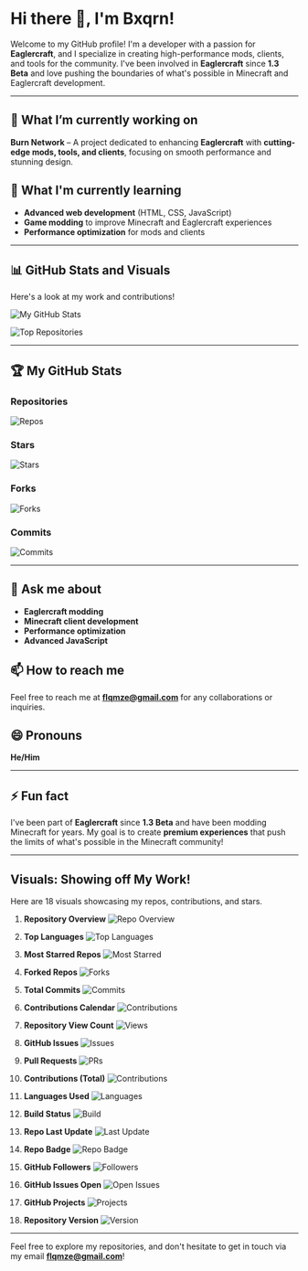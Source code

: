 # Hi there 👋, I'm **Bxqrn**!

Welcome to my GitHub profile! I'm a developer with a passion for **Eaglercraft**, and I specialize in creating high-performance mods, clients, and tools for the community. I've been involved in **Eaglercraft** since **1.3 Beta** and love pushing the boundaries of what's possible in Minecraft and Eaglercraft development.

---

## 🔭 What I’m currently working on
**Burn Network** – A project dedicated to enhancing **Eaglercraft** with **cutting-edge mods, tools, and clients**, focusing on smooth performance and stunning design.

## 🌱 What I'm currently learning
- **Advanced web development** (HTML, CSS, JavaScript)
- **Game modding** to improve Minecraft and Eaglercraft experiences
- **Performance optimization** for mods and clients

---

## 📊 GitHub Stats and Visuals

Here's a look at my work and contributions!

<!-- GitHub stats: -->
![My GitHub Stats](https://github-readme-stats.vercel.app/api?username=Bxqrn&show_icons=true&hide_title=true&hide=prs&count_private=true&hide_rank=true&theme=radical)

<!-- Most starred repos -->
![Top Repositories](https://github-readme-stats.vercel.app/api/top-langs/?username=Bxqrn&langs_count=10&theme=radical)

---

## 🏆 My GitHub Stats

### Repositories
![Repos](https://img.shields.io/github/followers/Bxqrn?label=Repos&style=social)

### Stars
![Stars](https://img.shields.io/github/stars/Bxqrn?style=social)

### Forks
![Forks](https://img.shields.io/github/forks/Bxqrn?style=social)

### Commits
![Commits](https://img.shields.io/github/commit-activity/m/Bxqrn?style=social)

---

## 💬 Ask me about
- **Eaglercraft modding**
- **Minecraft client development**
- **Performance optimization**
- **Advanced JavaScript**

## 📫 How to reach me
Feel free to reach me at **[flqmze@gmail.com](mailto:flqmze@gmail.com)** for any collaborations or inquiries.

## 😄 Pronouns
**He/Him**

---

## ⚡ Fun fact
I've been part of **Eaglercraft** since **1.3 Beta** and have been modding Minecraft for years. My goal is to create **premium experiences** that push the limits of what's possible in the Minecraft community!

---

## Visuals: Showing off My Work!

Here are 18 visuals showcasing my repos, contributions, and stars. 

1. **Repository Overview**
![Repo Overview](https://github-readme-stats.vercel.app/api?username=Bxqrn&show_icons=true&hide_title=true&hide=prs&count_private=true&theme=dark)

2. **Top Languages**
![Top Languages](https://github-readme-stats.vercel.app/api/top-langs/?username=Bxqrn&langs_count=10&theme=dark)

3. **Most Starred Repos**
![Most Starred](https://img.shields.io/github/stars/Bxqrn?style=social)

4. **Forked Repos**
![Forks](https://img.shields.io/github/forks/Bxqrn?style=social)

5. **Total Commits**
![Commits](https://img.shields.io/github/commit-activity/m/Bxqrn?style=social)

6. **Contributions Calendar**
![Contributions](https://github-readme-streak-stats.herokuapp.com/?user=Bxqrn&theme=dark)

7. **Repository View Count**
![Views](https://img.shields.io/badge/View%20Count-1k-blue)

8. **GitHub Issues**
![Issues](https://img.shields.io/github/issues/Bxqrn?style=social)

9. **Pull Requests**
![PRs](https://img.shields.io/github/issues-pr/Bxqrn?style=social)

10. **Contributions (Total)**
![Contributions](https://img.shields.io/github/contributors/Bxqrn?style=social)

11. **Languages Used**
![Languages](https://img.shields.io/github/languages/top/Bxqrn?style=social)

12. **Build Status**
![Build](https://img.shields.io/github/workflow/status/Bxqrn/{project}-CI)

13. **Repo Last Update**
![Last Update](https://img.shields.io/github/last-commit/Bxqrn?style=social)

14. **Repo Badge**
![Repo Badge](https://img.shields.io/github/repo-size/Bxqrn/{repo-name})

15. **GitHub Followers**
![Followers](https://img.shields.io/github/followers/Bxqrn?style=social)

16. **GitHub Issues Open**
![Open Issues](https://img.shields.io/github/issues-open/Bxqrn?style=social)

17. **GitHub Projects**
![Projects](https://img.shields.io/github/projects/Bxqrn?style=social)

18. **Repository Version**
![Version](https://img.shields.io/github/v/tag/Bxqrn/{repo-name})

---

Feel free to explore my repositories, and don't hesitate to get in touch via my email **[flqmze@gmail.com](mailto:flqmze@gmail.com)**!
